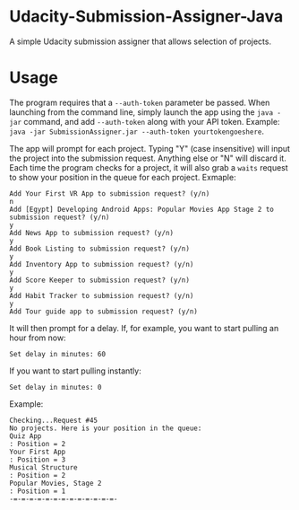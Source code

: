 # Udacity-Submission-Assigner-Java
A simple Udacity submission assigner that allows selection of projects.

# Usage
The program requires that a `--auth-token` parameter be passed. When launching from the command line, simply launch the app using the `java -jar` command, and add `--auth-token` along with your API token. Example: `java -jar SubmissionAssigner.jar --auth-token yourtokengoeshere`.

The app will prompt for each project. Typing "Y" (case insensitive) will input the project into the submission request. Anything else or "N" will discard it. Each time the program checks for a project, it will also grab a `waits` request to show your position in the queue for each project.
Exmaple:
```
Add Your First VR App to submission request? (y/n)
n
Add [Egypt] Developing Android Apps: Popular Movies App Stage 2 to submission request? (y/n)
y
Add News App to submission request? (y/n)
y
Add Book Listing to submission request? (y/n)
y
Add Inventory App to submission request? (y/n)
y
Add Score Keeper to submission request? (y/n)
y
Add Habit Tracker to submission request? (y/n)
y
Add Tour guide app to submission request? (y/n)
```

It will then prompt for a delay. If, for example, you want to start pulling an hour from now:
```
Set delay in minutes: 60
```

If you want to start pulling instantly:
```
Set delay in minutes: 0
```

Example:
```
Checking...Request #45
No projects. Here is your position in the queue:
Quiz App                                                                   : Position = 2
Your First App                                                             : Position = 3
Musical Structure                                                          : Position = 2
Popular Movies, Stage 2                                                    : Position = 1
-=-=-=-=-=-=-=-=-=-=-=-=-=-
```
